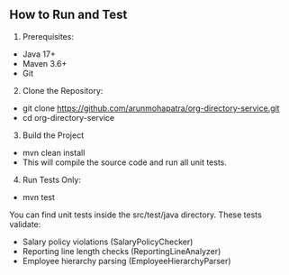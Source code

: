 How to Run and Test
-------------------
1. Prerequisites:

- Java 17+
- Maven 3.6+
- Git

2. Clone the Repository:

- git clone https://github.com/arunmohapatra/org-directory-service.git
- cd org-directory-service

3. Build the Project
- mvn clean install
- This will compile the source code and run all unit tests.
4. Run Tests Only:
- mvn test

You can find unit tests inside the src/test/java directory. These tests validate:

- Salary policy violations (SalaryPolicyChecker)
- Reporting line length checks (ReportingLineAnalyzer)
- Employee hierarchy parsing (EmployeeHierarchyParser)



